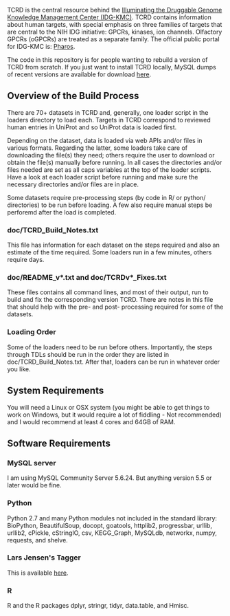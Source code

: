 
TCRD is the central resource behind the
[Illuminating the Druggable Genome Knowledge Management Center (IDG-KMC)](http://targetcentral.ws/KMC_TiD/). TCRD
contains information about human targets, with special emphasis on three
families of targets that are central to the NIH IDG initiative: GPCRs,
kinases, ion channels. Olfactory GPCRs (oGPCRs)
are treated as a separate family. The official public portal for IDG-KMC
is: [Pharos](https://pharos.nih.gov/).

The code in this repository is for people wanting to rebuild a version
of TCRD from scratch. If you just want to install TCRD locally, MySQL
dumps of recent versions are available for download
[here](http://juniper.health.unm.edu/tcrd/download/).

## Overview of the Build Process
There are 70+ datasets in TCRD and, generally, one loader script in the loaders
directory to load each. Targets in TCRD correspond to reviewed human
entries in UniProt and so UniProt data is loaded first.

Depending on the dataset, data is loaded via web APIs and/or files in
various formats. Regarding the latter, some loaders take care of
downloading the file(s) they need; others require the user to download
or obtain the file(s) manually before running. In all cases the
directories and/or files needed are set as all caps variables at the top
of the loader scripts. Have a look at each loader script before running
and make sure the necessary directories and/or files are in place.

Some datasets require pre-processing steps (by code in R/ or python/
directories) to be run before loading. A few also require manual
steps be perforemd after the load is completed.

### doc/TCRD_Build_Notes.txt
This file has information for each dataset on the steps required and
also an estimate of the time required. Some loaders run in a few
minutes, others require days.

### doc/README_v*.txt and doc/TCRDv*_Fixes.txt
These files contains all command lines, and most of their output, run to
build and fix the corresponding version TCRD. There are notes in this file that
should help with the pre- and post- processing required for some of the
datasets.

### Loading Order
Some of the loaders need to be run before others. Importantly, the steps
through TDLs should be run in the order they are listed
in doc/TCRD_Build_Notes.txt. After that, loaders can be run in whatever
order you like.

## System Requirements
You will need a Linux or OSX system (you might be able to get things to
work on Windows, but it would require a lot of fiddling - Not
recommended) and I would recommend at least 4 cores and 64GB of RAM.

## Software Requirements
### MySQL server
I am using MySQL Community Server 5.6.24. But anything version 5.5 or
later would be fine.

### Python
Python 2.7 and many Python modules not included in the standard library:
BioPython, BeautifulSoup, docopt, goatools, httplib2, progressbar,
urllib, urllib2, cPickle, cStringIO, csv, KEGG_Graph, MySQLdb, networkx,
numpy, requests, and shelve.

### Lars Jensen's Tagger
This is available [here](https://bitbucket.org/larsjuhljensen/tagger).

### R
R and the R packages dplyr, stringr, tidyr, data.table, and Hmisc.


